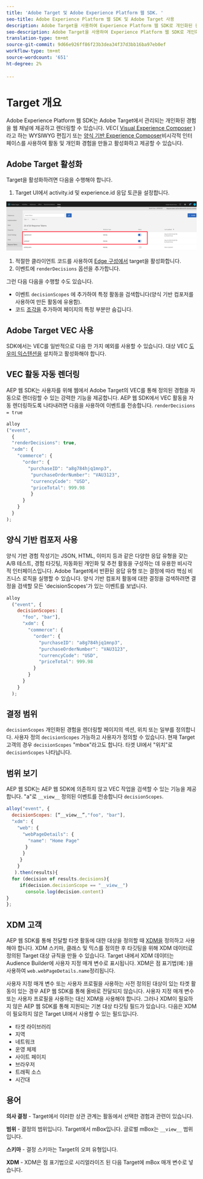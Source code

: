 ```yaml
---
title: 'Adobe Target 및 Adobe Experience Platform 웹 SDK. '
seo-title: Adobe Experience Platform 웹 SDK 및 Adobe Target 사용
description: Adobe Target을 사용하여 Experience Platform 웹 SDK로 개인화된 컨텐츠를 렌더링하는 방법 학습
seo-description: Adobe Target을 사용하여 Experience Platform 웹 SDK로 개인화된 컨텐츠를 렌더링하는 방법 학습
translation-type: tm+mt
source-git-commit: 9d66e926ff86f23b3dea34f37d3bb16ba97eb0ef
workflow-type: tm+mt
source-wordcount: '651'
ht-degree: 2%

---
```



# Target 개요

Adobe Experience Platform 웹 SDK는 Adobe Target에서 관리되는 개인화된 경험을 웹 채널에 제공하고 렌더링할 수 있습니다. VEC( [Visual Experience Composer](https://docs.adobe.com/content/help/en/target/using/experiences/vec/visual-experience-composer.html) )라고 하는 WYSIWYG 편집기 또는 [양식 기반 Experience Composer](https://docs.adobe.com/content/help/en/target/using/experiences/form-experience-composer.html)비시각적 인터페이스를 사용하여 활동 및 개인화 경험을 만들고 활성화하고 제공할 수 있습니다.

## Adobe Target 활성화

Target을 활성화하려면 다음을 수행해야 합니다.

1. Target UI에서 activity.id 및 experience.id 응답 토큰을 설정합니다.

![target_reponse_token](../../solution-specific/target/assets/target_response_token.png)

1. 적절한 클라이언트 코드를 사용하여 [Edge 구성에서](../../fundamentals/edge-configuration.md) target을 활성화합니다.
1. 이벤트에 `renderDecisions` 옵션을 추가합니다.

그런 다음 다음을 수행할 수도 있습니다.

* 이벤트 `decisionScopes` 에 추가하여 특정 활동을 검색합니다(양식 기반 컴포저를 사용하여 만든 활동에 유용함).
* 코드 [조각을](../../solution-specific/target/flicker-management.md) 추가하여 페이지의 특정 부분만 숨깁니다.

## Adobe Target VEC 사용

SDK에서는 VEC를 일반적으로 다음 한 가지 예외를 사용할 수 있습니다. 대상 VEC [도우미 익스텐션을](https://docs.adobe.com/content/help/en/target/using/experiences/vec/troubleshoot-composer/vec-helper-browser-extension.html) 설치하고 활성화해야 합니다.

## VEC 활동 자동 렌더링

AEP 웹 SDK는 사용자를 위해 웹에서 Adobe Target의 VEC를 통해 정의된 경험을 자동으로 렌더링할 수 있는 강력한 기능을 제공합니다. AEP 웹 SDK에서 VEC 활동을 자동 렌더링하도록 나타내려면 다음을 사용하여 이벤트를 전송합니다. `renderDecisions = true`

```javascript
alloy
("event", 
  { 
  "renderDecisions": true, 
  "xdm": {
    "commerce": { 
      "order": {
        "purchaseID": "a8g784hjq1mnp3", 
         "purchaseOrderNumber": "VAU3123", 
         "currencyCode": "USD", 
         "priceTotal": 999.98 
         } 
      } 
    }
  }
);
```

## 양식 기반 컴포저 사용

양식 기반 경험 작성기는 JSON, HTML, 이미지 등과 같은 다양한 응답 유형을 갖는 A/B 테스트, 경험 타깃팅, 자동화된 개인화 및 추천 활동을 구성하는 데 유용한 비시각적 인터페이스입니다. Adobe Target에서 반환된 응답 유형 또는 결정에 따라 핵심 비즈니스 로직을 실행할 수 있습니다. 양식 기반 컴포저 활동에 대한 결정을 검색하려면 결정을 검색할 모든 &#39;decisionScopes&#39;가 있는 이벤트를 보냅니다.

```javascript
alloy
  ("event", { 
    decisionScopes: [
      "foo", "bar"], 
      "xdm": {
        "commerce": { 
          "order": { 
            "purchaseID": "a8g784hjq1mnp3", 
            "purchaseOrderNumber": "VAU3123", 
            "currencyCode": "USD", 
            "priceTotal": 999.98 
          } 
        } 
      } 
    }
  );
```

## 결정 범위

`decisionScopes` 개인화된 경험을 렌더링할 페이지의 섹션, 위치 또는 일부를 정의합니다. 사용자 정의 `decisionScopes` 가능하고 사용자가 정의할 수 있습니다. 현재 Target 고객의 경우 `decisionScopes` &quot;mbox&quot;라고도 합니다. 타겟 UI에서 &quot;위치&quot;로 `decisionScopes` 나타납니다.

## __범위__ 보기

AEP 웹 SDK는 AEP 웹 SDK에 의존하지 않고 VEC 작업을 검색할 수 있는 기능을 제공합니다. &quot;a&quot;로 `__view__` 정의된 이벤트를 전송합니다 `decisionScopes`.

```javascript
alloy("event", {
  decisionScopes: [“__view__”,"foo", "bar"], 
  "xdm": { 
    "web": { 
      "webPageDetails": { 
        "name": "Home Page"
       }
      } 
     }
    }
   ).then(results){
  for (decision of results.decisions){
     if(decision.decisionScope == "__view__")
       console.log(decision.content)
}
};
```

## XDM 고객

AEP 웹 SDK를 통해 전달할 타겟 활동에 대한 대상을 정의할 때 [XDM을](https://docs.adobe.com/content/help/en/experience-platform/xdm/home.html) 정의하고 사용해야 합니다. XDM 스키마, 클래스 및 믹스를 정의한 후 타깃팅을 위해 XDM 데이터로 정의된 Target 대상 규칙을 만들 수 있습니다. Target 내에서 XDM 데이터는 Audience Builder에 사용자 지정 매개 변수로 표시됩니다. XDM은 점 표기법(예: )을 사용하여 `web.webPageDetails.name`정리됩니다.

사용자 지정 매개 변수 또는 사용자 프로필을 사용하는 사전 정의된 대상이 있는 타겟 활동이 있는 경우 AEP 웹 SDK를 통해 올바로 전달되지 않습니다. 사용자 지정 매개 변수 또는 사용자 프로필을 사용하는 대신 XDM을 사용해야 합니다. 그러나 XDM이 필요하지 않은 AEP 웹 SDK를 통해 지원되는 기본 대상 타깃팅 필드가 있습니다. 다음은 XDM이 필요하지 않은 Target UI에서 사용할 수 있는 필드입니다.

* 타겟 라이브러리
* 지역
* 네트워크
* 운영 체제
* 사이트 페이지
* 브라우저
* 트래픽 소스
* 시간대

## 용어

__의사 결정__ - Target에서 이러한 상관 관계는 활동에서 선택한 경험과 관련이 있습니다.

__범위__ - 결정의 범위입니다. Target에서 mBox입니다. 글로벌 mBox는 `__view__` 범위입니다.

__스키마__ - 결정 스키마는 Target의 오퍼 유형입니다.

__XDM__ - XDM은 점 표기법으로 시리얼라이즈 된 다음 Target에 mBox 매개 변수로 넣습니다.
